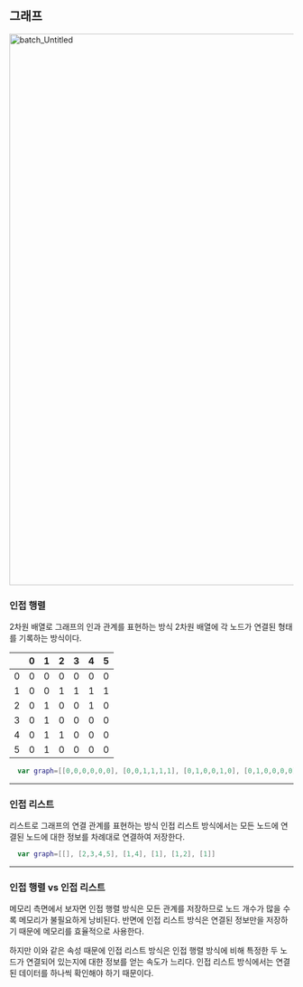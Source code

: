## 그래프

<img width="976" alt="batch_Untitled" src="https://user-images.githubusercontent.com/102349522/210303839-1cefe4e0-f198-4be3-a5f7-e270a9fce6e9.png">

### 인접 행렬
2차원 배열로 그래프의 인과 관계를 표현하는 방식
2차원 배열에 각 노드가 연결된 형태를 기록하는 방식이다.

| |0|1|2|3|4|5|
|---|---|---|---|---|---|---|
|0|0|0|0|0|0|0|
|1|0|0|1|1|1|1|
|2|0|1|0|0|1|0|
|3|0|1|0|0|0|0|
|4|0|1|1|0|0|0|
|5|0|1|0|0|0|0|

``` Swift
  var graph=[[0,0,0,0,0,0], [0,0,1,1,1,1], [0,1,0,0,1,0], [0,1,0,0,0,0], [0,1,1,0,0,0], [0,1,0,0,0,0]]
```

---

### 인접 리스트
리스트로 그래프의 연결 관계를 표현하는 방식
인접 리스트 방식에서는 모든 노드에 연결된 노드에 대한 정보를 차례대로 연결하여 저장한다.

``` Swift
  var graph=[[], [2,3,4,5], [1,4], [1], [1,2], [1]]
```

---
### 인접 행렬 vs 인접 리스트

메모리 측면에서 보자면 인접 행렬 방식은 모든 관계를 저장하므로 노드 개수가 많을 수록 메모리가 불필요하게 낭비된다. 
반면에 인접 리스트 방식은 연결된 정보만을 저장하기 때문에 메모리를 효율적으로 사용한다.

하지만 이와 같은 속성 때문에 인접 리스트 방식은 인접 행렬 방식에 비해 특정한 두 노드가 연결되어 있는지에 대한 정보를 얻는 속도가 느리다. 
인접 리스트 방식에서는 연결된 데이터를 하나씩 확인해야 하기 때문이다.
